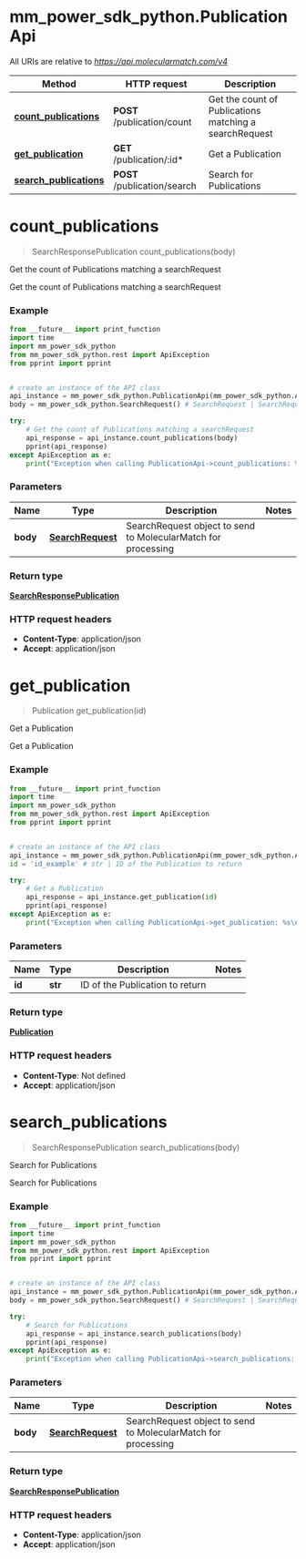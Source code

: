 # mm_power_sdk_python.PublicationApi

All URIs are relative to *https://api.molecularmatch.com/v4*

Method | HTTP request | Description
------------- | ------------- | -------------
[**count_publications**](PublicationApi.md#count_publications) | **POST** /publication/count | Get the count of Publications matching a searchRequest
[**get_publication**](PublicationApi.md#get_publication) | **GET** /publication/:id* | Get a Publication
[**search_publications**](PublicationApi.md#search_publications) | **POST** /publication/search | Search for Publications

# **count_publications**
> SearchResponsePublication count_publications(body)

Get the count of Publications matching a searchRequest

Get the count of Publications matching a searchRequest

### Example
```python
from __future__ import print_function
import time
import mm_power_sdk_python
from mm_power_sdk_python.rest import ApiException
from pprint import pprint


# create an instance of the API class
api_instance = mm_power_sdk_python.PublicationApi(mm_power_sdk_python.ApiClient(configuration))
body = mm_power_sdk_python.SearchRequest() # SearchRequest | SearchRequest object to send to MolecularMatch for processing

try:
    # Get the count of Publications matching a searchRequest
    api_response = api_instance.count_publications(body)
    pprint(api_response)
except ApiException as e:
    print("Exception when calling PublicationApi->count_publications: %s\n" % e)
```

### Parameters

Name | Type | Description  | Notes
------------- | ------------- | ------------- | -------------
 **body** | [**SearchRequest**](SearchRequest.md)| SearchRequest object to send to MolecularMatch for processing | 

### Return type

[**SearchResponsePublication**](SearchResponsePublication.md)





### HTTP request headers

 - **Content-Type**: application/json
 - **Accept**: application/json

 

# **get_publication**
> Publication get_publication(id)

Get a Publication

Get a Publication

### Example
```python
from __future__ import print_function
import time
import mm_power_sdk_python
from mm_power_sdk_python.rest import ApiException
from pprint import pprint


# create an instance of the API class
api_instance = mm_power_sdk_python.PublicationApi(mm_power_sdk_python.ApiClient(configuration))
id = 'id_example' # str | ID of the Publication to return

try:
    # Get a Publication
    api_response = api_instance.get_publication(id)
    pprint(api_response)
except ApiException as e:
    print("Exception when calling PublicationApi->get_publication: %s\n" % e)
```

### Parameters

Name | Type | Description  | Notes
------------- | ------------- | ------------- | -------------
 **id** | **str**| ID of the Publication to return | 

### Return type

[**Publication**](Publication.md)





### HTTP request headers

 - **Content-Type**: Not defined
 - **Accept**: application/json

 

# **search_publications**
> SearchResponsePublication search_publications(body)

Search for Publications

Search for Publications

### Example
```python
from __future__ import print_function
import time
import mm_power_sdk_python
from mm_power_sdk_python.rest import ApiException
from pprint import pprint


# create an instance of the API class
api_instance = mm_power_sdk_python.PublicationApi(mm_power_sdk_python.ApiClient(configuration))
body = mm_power_sdk_python.SearchRequest() # SearchRequest | SearchRequest object to send to MolecularMatch for processing

try:
    # Search for Publications
    api_response = api_instance.search_publications(body)
    pprint(api_response)
except ApiException as e:
    print("Exception when calling PublicationApi->search_publications: %s\n" % e)
```

### Parameters

Name | Type | Description  | Notes
------------- | ------------- | ------------- | -------------
 **body** | [**SearchRequest**](SearchRequest.md)| SearchRequest object to send to MolecularMatch for processing | 

### Return type

[**SearchResponsePublication**](SearchResponsePublication.md)





### HTTP request headers

 - **Content-Type**: application/json
 - **Accept**: application/json

 

